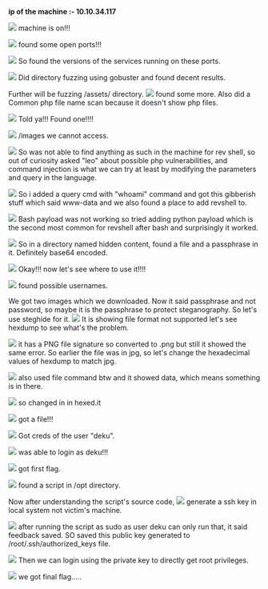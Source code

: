 **ip of the machine :- 10.10.34.117**

![](attachment/443a7cd37b9e2df77c33d6eee8f126de.png)
machine is on!!!

![](attachment/f90ecc2d5a5d9d2cf4ee6effe89c3dad.png)
found some open ports!!!

![](attachment/417de4e5df615517dc1838aa560aaad3.png)
So found the versions of the services running on these ports.

![](attachment/9a80c7ae6dbeca551b39d00aeee4bfaa.png)
Did directory fuzzing using gobuster and found decent results.

Further will be fuzzing /assets/ directory.
![](attachment/341d83773d433856a99e416e1028555a.png)
found some more. Also did a Common php file name scan because it doesn't show php files.

![](attachment/914f8f13e84295843e4034deba883020.png)
Told ya!!! Found one!!!!

![](attachment/a77bfe7c8e93771a180c6997deef9881.png)
/images we cannot access.

![](attachment/0d69df2170645f1219cf1a3c281b604c.png)
So was not able to find anything as such in the machine for rev shell, so out of curiosity asked "leo" about possible php vulnerabilities, and command injection is what we can try at least by modifying the parameters and query in the language.

![](attachment/fe725c9080cdf3dcbbbb724ae0c96a28.png)
So i added a query cmd with "whoami" command and got this gibberish stuff which said www-data and we also found a place to add revshell to.

![](attachment/94814e5b297797135062c052117cca47.png)
Bash payload was not working so tried adding python payload which is the second most common for revshell after bash and surprisingly it worked.

![](attachment/b8560dfafb40ba1714db8251f98bc21b.png)
So in a directory named hidden content, found a file and a passphrase in it. Definitely base64 encoded.

![](attachment/e55f007f3bcef01e4c9257605a399c64.png)
Okay!!! now let's see where to use it!!!!

![](attachment/6a52ce150b42d5a697e9a69ae1519d94.png)
found possible usernames.

We got two images which we downloaded. Now it said passphrase and not password, so maybe it is the passphrase to protect steganography. So let's use steghide for it.
![](attachment/13179ef17ed9885294b0dffea6c29e0b.png)
It is showing file format not supported let's see hexdump to see what's the problem.

![](attachment/bff0b272dadf6ef33faa9c76ec4e97e6.png)
it has a PNG file signature so converted to .png but still it showed the same error. So earlier the file was in jpg, so let's change the hexadecimal values of hexdump to match jpg.

![](attachment/571bde57091d303be903ff2653666dad.png)
also used file command btw and it showed data, which means something is in there.

![](attachment/37e6c52db34748abdc90a0185faf1a59.png)
so changed in in hexed.it

![](attachment/9217f76af29289834f48f35f364847aa.png)
got a file!!!

![](attachment/c1feeaeebecf8d9192e19ec013541b65.png)
Got creds of the user "deku".

![](attachment/3b3c51a5f3e1142ce8b9c488f33c539c.png)
was able to login as deku!!!

![](attachment/a91224562c2e26c28ccb61bbd010400f.png)
got first flag.

![](attachment/f5bb9e731a337777a208b228c4a2399a.png)
found a script in /opt directory.

Now after understanding the script's source code, 
![](attachment/d57fcb28026dbb3c9bd378d380a6f93e.png)
generate a ssh key in local system not victim's machine.

![](attachment/9bd1175f176a2d5515040eeb37aefab7.png)
after running the script as sudo as user deku can only run that, it said feedback saved. SO saved this public key generated to /root/.ssh/authorized_keys file.

![](attachment/444d331eb8faa5f8824c1ad1c9e29927.png)
Then we can login using the private key to directly get root privileges.

![](attachment/de2b8092a8f5b48d8888605b0e64f764.png)
we got final flag.....